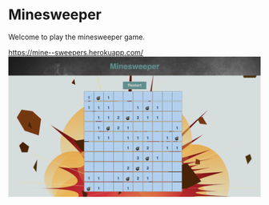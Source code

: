 # Minesweeper
Welcome to play the minesweeper game.

https://mine--sweepers.herokuapp.com/
![](/public/dist/assets/readme.png)
